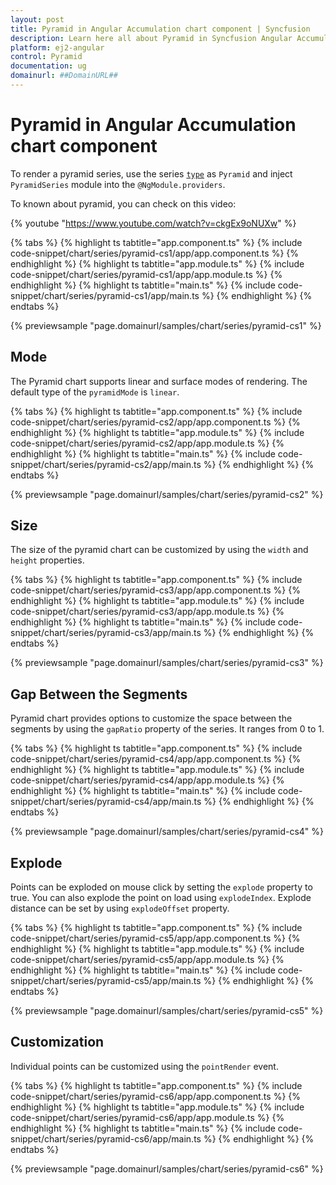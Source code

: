 ```yaml
---
layout: post
title: Pyramid in Angular Accumulation chart component | Syncfusion
description: Learn here all about Pyramid in Syncfusion Angular Accumulation chart component of Syncfusion Essential JS 2 and more.
platform: ej2-angular
control: Pyramid 
documentation: ug
domainurl: ##DomainURL##
---
```


# Pyramid in Angular Accumulation chart component

To render a pyramid series, use the series [`type`](https://ej2.syncfusion.com/angular/documentation/api/accumulation-chart/accumulationSeriesModel/#type) as `Pyramid` and inject `PyramidSeries` module into the `@NgModule.providers`.

To known about pyramid, you can check on this video:

{% youtube "https://www.youtube.com/watch?v=ckgEx9oNUXw" %}

{% tabs %}
{% highlight ts tabtitle="app.component.ts" %}
{% include code-snippet/chart/series/pyramid-cs1/app/app.component.ts %}
{% endhighlight %}
{% highlight ts tabtitle="app.module.ts" %}
{% include code-snippet/chart/series/pyramid-cs1/app/app.module.ts %}
{% endhighlight %}
{% highlight ts tabtitle="main.ts" %}
{% include code-snippet/chart/series/pyramid-cs1/app/main.ts %}
{% endhighlight %}
{% endtabs %}
  
{% previewsample "page.domainurl/samples/chart/series/pyramid-cs1" %}

## Mode

The Pyramid chart supports linear and surface modes of rendering. The default type of the `pyramidMode` is `linear`.

{% tabs %}
{% highlight ts tabtitle="app.component.ts" %}
{% include code-snippet/chart/series/pyramid-cs2/app/app.component.ts %}
{% endhighlight %}
{% highlight ts tabtitle="app.module.ts" %}
{% include code-snippet/chart/series/pyramid-cs2/app/app.module.ts %}
{% endhighlight %}
{% highlight ts tabtitle="main.ts" %}
{% include code-snippet/chart/series/pyramid-cs2/app/main.ts %}
{% endhighlight %}
{% endtabs %}
  
{% previewsample "page.domainurl/samples/chart/series/pyramid-cs2" %}

## Size

The size of the pyramid chart can be customized by using the  `width` and `height` properties.

{% tabs %}
{% highlight ts tabtitle="app.component.ts" %}
{% include code-snippet/chart/series/pyramid-cs3/app/app.component.ts %}
{% endhighlight %}
{% highlight ts tabtitle="app.module.ts" %}
{% include code-snippet/chart/series/pyramid-cs3/app/app.module.ts %}
{% endhighlight %}
{% highlight ts tabtitle="main.ts" %}
{% include code-snippet/chart/series/pyramid-cs3/app/main.ts %}
{% endhighlight %}
{% endtabs %}
  
{% previewsample "page.domainurl/samples/chart/series/pyramid-cs3" %}

## Gap Between the Segments

Pyramid chart provides options to customize the space between the segments by using the `gapRatio` property of the series. It ranges from 0 to 1.

{% tabs %}
{% highlight ts tabtitle="app.component.ts" %}
{% include code-snippet/chart/series/pyramid-cs4/app/app.component.ts %}
{% endhighlight %}
{% highlight ts tabtitle="app.module.ts" %}
{% include code-snippet/chart/series/pyramid-cs4/app/app.module.ts %}
{% endhighlight %}
{% highlight ts tabtitle="main.ts" %}
{% include code-snippet/chart/series/pyramid-cs4/app/main.ts %}
{% endhighlight %}
{% endtabs %}
  
{% previewsample "page.domainurl/samples/chart/series/pyramid-cs4" %}

## Explode

Points can be exploded on mouse click by setting the `explode` property to true. You can also explode the point on load using `explodeIndex`. Explode distance can be set by using `explodeOffset` property.

{% tabs %}
{% highlight ts tabtitle="app.component.ts" %}
{% include code-snippet/chart/series/pyramid-cs5/app/app.component.ts %}
{% endhighlight %}
{% highlight ts tabtitle="app.module.ts" %}
{% include code-snippet/chart/series/pyramid-cs5/app/app.module.ts %}
{% endhighlight %}
{% highlight ts tabtitle="main.ts" %}
{% include code-snippet/chart/series/pyramid-cs5/app/main.ts %}
{% endhighlight %}
{% endtabs %}
  
{% previewsample "page.domainurl/samples/chart/series/pyramid-cs5" %}

## Customization

Individual points can be customized using the `pointRender` event.

{% tabs %}
{% highlight ts tabtitle="app.component.ts" %}
{% include code-snippet/chart/series/pyramid-cs6/app/app.component.ts %}
{% endhighlight %}
{% highlight ts tabtitle="app.module.ts" %}
{% include code-snippet/chart/series/pyramid-cs6/app/app.module.ts %}
{% endhighlight %}
{% highlight ts tabtitle="main.ts" %}
{% include code-snippet/chart/series/pyramid-cs6/app/main.ts %}
{% endhighlight %}
{% endtabs %}
  
{% previewsample "page.domainurl/samples/chart/series/pyramid-cs6" %}